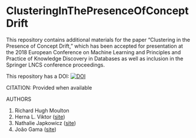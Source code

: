 # ClusteringInThePresenceOfConceptDrift
This repository contains additional materials for the paper “Clustering in the Presence of Concept Drift,” which has been accepted for presentation at the 2018 European Conference on Machine Learning and Principles and Practice of Knowledge Discovery in Databases as well as inclusion in the Springer LNCS conference proceedings.

This repository has a DOI: [![DOI](https://zenodo.org/badge/139627201.svg)](https://zenodo.org/badge/latestdoi/139627201)


CITATION: Provided when available

AUTHORS

1. Richard Hugh Moulton
2. Herna L. Viktor ([site](http://www.site.uottawa.ca/~hlviktor/))
3. Nathalie Japkowicz ([site](https://www.american.edu/cas/faculty/japkowic.cfm))
4. João Gama ([site](http://www.liaad.up.pt/area/jgama//))
